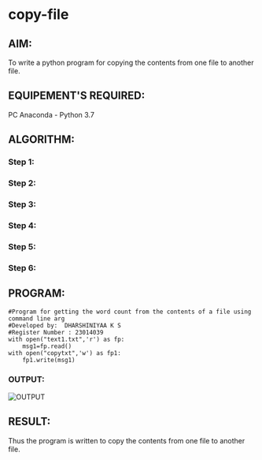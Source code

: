 # copy-file
## AIM:
To write a python program for copying the contents from one file to another file.
## EQUIPEMENT'S REQUIRED: 
PC
Anaconda - Python 3.7
## ALGORITHM: 
### Step 1:

### Step 2: 
 
### Step 3: 

### Step 4:  

### Step 5: 

### Step 6: 

## PROGRAM:
~~~
#Program for getting the word count from the contents of a file using command line arg
#Developed by:  DHARSHINIYAA K S
#Register Number : 23014039
with open("text1.txt",'r') as fp:
    msg1=fp.read()
with open("copytxt",'w') as fp1:
    fp1.write(msg1)
~~~
### OUTPUT:
![OUTPUT](https://github.com/DHARSHINIYAA/copy-file/assets/149560172/368edd6e-16e3-4526-a13f-b8a3fd7dd335)
## RESULT:
Thus the program is written to copy the contents from one file to another file.

